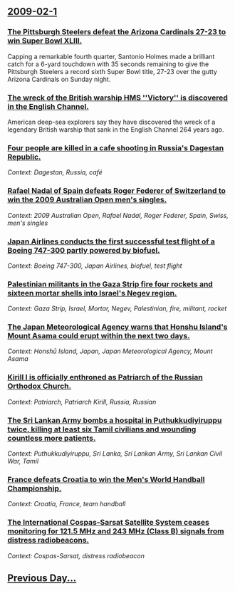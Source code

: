 ## [2009-02-1](/news/2009/02/1/index.md)

### [ The Pittsburgh Steelers defeat the Arizona Cardinals 27-23 to win Super Bowl XLIII. ](/news/2009/02/1/the-pittsburgh-steelers-defeat-the-arizona-cardinals-27-23-to-win-super-bowl-xliii.md)
Capping a remarkable fourth quarter, Santonio Holmes made a brilliant catch for a 6-yard touchdown with 35 seconds remaining to give the Pittsburgh Steelers a record sixth Super Bowl title, 27-23 over the gutty Arizona Cardinals on Sunday night.

### [ The wreck of the British warship HMS ''Victory'' is discovered in the English Channel. ](/news/2009/02/1/the-wreck-of-the-british-warship-hms-victory-is-discovered-in-the-english-channel.md)
American deep-sea explorers say they have discovered the wreck of a legendary British warship that sank in the English Channel 264 years ago.

### [ Four people are killed in a cafe shooting in Russia's Dagestan Republic. ](/news/2009/02/1/four-people-are-killed-in-a-cafa-c-shooting-in-russia-s-dagestan-republic.md)
_Context: Dagestan, Russia, café_

### [ Rafael Nadal of Spain defeats Roger Federer of Switzerland to win the 2009 Australian Open men's singles. ](/news/2009/02/1/rafael-nadal-of-spain-defeats-roger-federer-of-switzerland-to-win-the-2009-australian-open-men-s-singles.md)
_Context: 2009 Australian Open, Rafael Nadal, Roger Federer, Spain, Swiss, men's singles_

### [ Japan Airlines conducts the first successful test flight of a Boeing 747-300 partly powered by biofuel. ](/news/2009/02/1/japan-airlines-conducts-the-first-successful-test-flight-of-a-boeing-747-300-partly-powered-by-biofuel.md)
_Context: Boeing 747-300, Japan Airlines, biofuel, test flight_

### [ Palestinian militants in the Gaza Strip fire four rockets and sixteen mortar shells into Israel's Negev region.  ](/news/2009/02/1/palestinian-militants-in-the-gaza-strip-fire-four-rockets-and-sixteen-mortar-shells-into-israel-s-negev-region.md)
_Context: Gaza Strip, Israel, Mortar, Negev, Palestinian, fire, militant, rocket_

### [ The Japan Meteorological Agency warns that Honshu Island's Mount Asama could erupt within the next two days. ](/news/2009/02/1/the-japan-meteorological-agency-warns-that-honsha-island-s-mount-asama-could-erupt-within-the-next-two-days.md)
_Context: Honshū Island, Japan, Japan Meteorological Agency, Mount Asama_

### [ Kirill I is officially enthroned as Patriarch of the Russian Orthodox Church. ](/news/2009/02/1/kirill-i-is-officially-enthroned-as-patriarch-of-the-russian-orthodox-church.md)
_Context: Patriarch, Patriarch Kirill, Russia, Russian_

### [ The Sri Lankan Army bombs a hospital in Puthukkudiyiruppu twice, killing at least six Tamil civilians and wounding countless more patients. ](/news/2009/02/1/the-sri-lankan-army-bombs-a-hospital-in-puthukkudiyiruppu-twice-killing-at-least-six-tamil-civilians-and-wounding-countless-more-patients.md)
_Context: Puthukkudiyiruppu, Sri Lanka, Sri Lankan Army, Sri Lankan Civil War, Tamil_

### [ France defeats Croatia to win the Men's World Handball Championship. ](/news/2009/02/1/france-defeats-croatia-to-win-the-men-s-world-handball-championship.md)
_Context: Croatia, France, team handball_

### [ The International Cospas-Sarsat Satellite System ceases monitoring for 121.5 MHz and 243 MHz (Class B) signals from distress radiobeacons. ](/news/2009/02/1/the-international-cospas-sarsat-satellite-system-ceases-monitoring-for-121-5-mhz-and-243-mhz-class-b-signals-from-distress-radiobeacons.md)
_Context: Cospas-Sarsat, distress radiobeacon_

## [Previous Day...](/news/2009/01/31/index.md)


